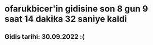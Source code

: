 # ofarukbicer'in gidisine son 8 gun 9 saat 14 dakika 32 saniye kaldi

## Gidis tarihi: 30.09.2022 :(